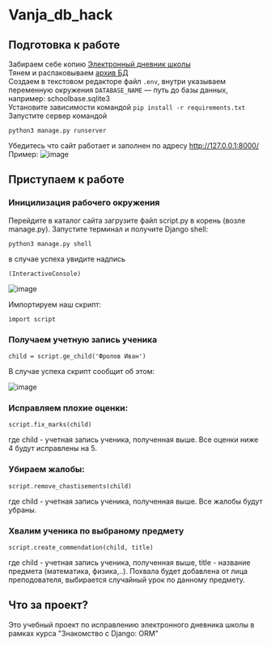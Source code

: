 # Vanja_db_hack

## Подготовка к работе<br>
Забираем себе копию [Электронный дневник школы](https://github.com/devmanorg/e-diary/tree/master)<br>
Тянем и распаковываем [архив БД](https://dvmn.org/filer/canonical/1562234129/166/)<br>
Cоздаем в текстовом редакторе файл `.env`, внутри указываем переменную окружения `DATABASE_NAME` — путь до базы данных, например: schoolbase.sqlite3<br>
Установите зависимости командой `pip install -r requirements.txt`<br>
Запустите сервер командой 
```
python3 manage.py runserver
```
Убедитесь что сайт работает и заполнен по адресу http://127.0.0.1:8000/<br>
Пример:
![image](https://user-images.githubusercontent.com/5857967/204126328-acd7d249-b52e-4d89-a576-df8e73525868.png)

## Приступаем к работе
### Иницилизация рабочего окружения
Перейдите в каталог сайта загрузите файл script.py в корень (возле manage.py).
Запустите терминал и получите Django shell:
```
python3 manage.py shell
```
в случае успеха увидите надпись
```
(InteractiveConsole)
```
![image](https://user-images.githubusercontent.com/5857967/204126750-c333bad0-49cb-493c-b3e8-b0ba915d7a63.png)

Импортируем наш скрипт:
```
import script
```

### Получаем учетную запись ученика
```
child = script.ge_child('Фролов Иван') 
```
В случае успеха скрипт сообщит об этом:

![image](https://user-images.githubusercontent.com/5857967/204126877-11553f19-63df-4c0e-b530-c1fd3d00531f.png)

### Исправляем плохие оценки:
```
script.fix_marks(child)
```
где child  - учетная запись ученика, полученная выше.
Все оценки ниже 4 будут исправлены на 5.

### Убираем жалобы:
```
script.remove_chastisements(child)
```
где child  - учетная запись ученика, полученная выше.
Все жалобы будут убраны.

### Хвалим ученика по выбраному предмету
```
script.create_commendation(child, title)
```
где child  - учетная запись ученика, полученная выше,
title - название предмета (математика, физика,..).
Похвала будет добавлена  от лица преподователя, выбирается случайный урок по данному предмету.

## Что за проект?
Это учебный проект по исправлению электронного дневника школы в рамках курса "Знакомство с Django: ORM"
